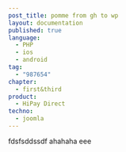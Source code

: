 ```yaml
---
post_title: pomme from gh to wp
layout: documentation
published: true
language:
  - PHP
  - ios
  - android
tag:
  - "987654"
chapter:
  - first&third
product:
  - HiPay Direct
techno:
  - joomla
---
```


fdsfsddssdf ahahaha
eee
